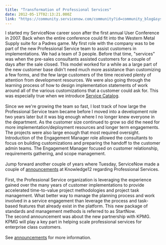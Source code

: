 ```yaml
---
title: "Transformation of Professional Services"
date: 2012-05-17T02:13:21.000Z
link: "https://community.servicenow.com/community?id=community_blog&sys_id=9c2ee26ddbd0dbc01dcaf3231f96198b"
---
```

<p>I started my ServiceNow career soon after the first annual User Conference in 2007. Back when the entire conference could fit into the Western Metal Supply suite for a Padres game. My first role with the company was to be part of the new Professional Service team to assist customers in implementations. <!--break-->We had a team of 3 people. Before that time, "services" was when the pre-sales consultants assisted customers for a couple of days after the sale closed. This model worked for a while as a large part of the new customer base didn't need much more assistance than customizing a few forms, and the few large customers of the time received plenty of attention from development resources. We were also going through the learning process of how to design implementation statements of work around all of the various customizations that a customer could ask for. This was especially true when we introduce <a title="ki.service-now.com/index.php?title=Service_Catalog" href="http://wiki.service-now.com/index.php?title=Service_Catalog">Service Catalog</a>.<br /><br />Since we we're growing the team so fast, I lost track of how large the Professional Service team became before I moved into a development role two years later but it was big enough where I no longer knew everyone in the department. As the customer size continued to grow so did the need for more implementation/deployment resources and longer term engagements. The projects were also large enough that most required oversight. Introduction of the Engagement Manager role allowed the consultants to focus on building customizations and preparing the handoff to the customer admin teams. The Engagement Manager focused on customer relationship, requirements gathering, and scope management.<br /><br />Jump forward another couple of years where Tuesday, ServiceNow made a couple of <a title="w.service-now.com/knowledge.do?sysparm_document_key=kb_knowledge,7f57d2bc87822c40318f183a2d434d4b" href="http://www.service-now.com/knowledge.do?sysparm_document_key=kb_knowledge,7f57d2bc87822c40318f183a2d434d4b">announcements</a> at Knowledge12 regarding Professional Services.<br /><br />First, the Professional Service organization is leveraging the experience gained over the many years of customer implementations to provide accelerated time-to-value project methodologies and project task management. What better way to manage the planning process and work involved in a service engagement than leverage the process and task-based features that already exist in the platform. This new package of standards and management methods is referred to as StartNow. <br />The second announcement was about the new partnership with KPMG. KPMG will play a key part in helping scale professional services for enterprise class customers.<br /><br />See <a title="w.service-now.com/knowledge.do?sysparm_document_key=kb_knowledge,7f57d2bc87822c40318f183a2d434d4b" href="http://www.service-now.com/knowledge.do?sysparm_document_key=kb_knowledge,7f57d2bc87822c40318f183a2d434d4b">announcements</a> for more information.</p>